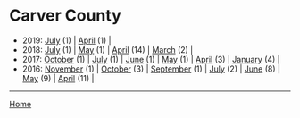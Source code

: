 # Carver County

  * 2019: 
      [July](./carver-county-2019-07.md) (1) | 
      [April](./carver-county-2019-04.md) (1) | 
  * 2018: 
      [July](./carver-county-2018-07.md) (1) | 
      [May](./carver-county-2018-05.md) (1) | 
      [April](./carver-county-2018-04.md) (14) | 
      [March](./carver-county-2018-03.md) (2) | 
  * 2017: 
      [October](./carver-county-2017-10.md) (1) | 
      [July](./carver-county-2017-07.md) (1) | 
      [June](./carver-county-2017-06.md) (1) | 
      [May](./carver-county-2017-05.md) (1) | 
      [April](./carver-county-2017-04.md) (3) | 
      [January](./carver-county-2017-01.md) (4) | 
  * 2016: 
      [November](./carver-county-2016-11.md) (1) | 
      [October](./carver-county-2016-10.md) (3) | 
      [September](./carver-county-2016-09.md) (1) | 
      [July](./carver-county-2016-07.md) (2) | 
      [June](./carver-county-2016-06.md) (8) | 
      [May](./carver-county-2016-05.md) (9) | 
      [April](./carver-county-2016-04.md) (11) | 

----

[Home](../)
